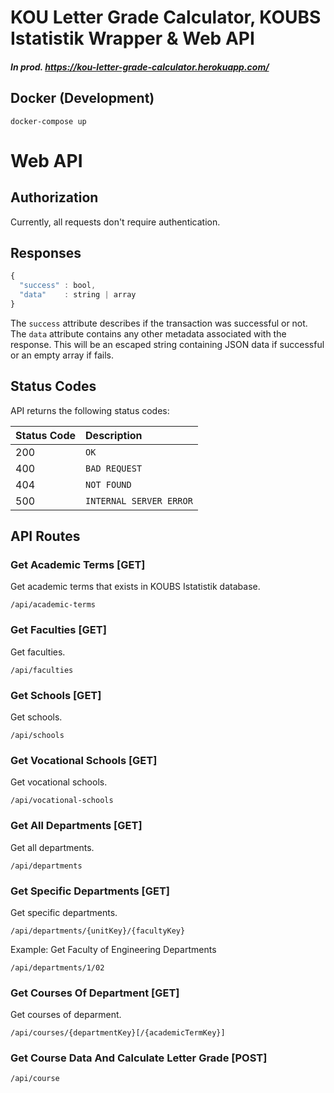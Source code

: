 # KOU Letter Grade Calculator, KOUBS Istatistik Wrapper & Web API


##### In prod. https://kou-letter-grade-calculator.herokuapp.com/


## Docker (Development)

```no-highlight
docker-compose up
```


# Web API

## Authorization

Currently, all requests don't require authentication.

## Responses
```javascript
{
  "success" : bool,
  "data"    : string | array
}
```

The `success` attribute describes if the transaction was successful or not.
The `data` attribute contains any other metadata associated with the response. This will be an escaped string containing JSON data if successful or an empty array if fails.

## Status Codes

API returns the following status codes:

| Status Code | Description |
| :--- | :--- |
| 200 | `OK` |
| 400 | `BAD REQUEST` |
| 404 | `NOT FOUND` |
| 500 | `INTERNAL SERVER ERROR` |


## API Routes

### Get Academic Terms [GET]
Get academic terms that exists in KOUBS Istatistik database.

```no-highlight
/api/academic-terms
```

### Get Faculties [GET]
Get faculties.

```no-highlight
/api/faculties
```

### Get Schools [GET]
Get schools.

```no-highlight
/api/schools
```

### Get Vocational Schools [GET]
Get vocational schools.

```no-highlight
/api/vocational-schools
```

### Get All Departments [GET]
Get all departments.

```no-highlight
/api/departments
```

### Get Specific Departments [GET]
Get specific departments.

```no-highlight
/api/departments/{unitKey}/{facultyKey}
```
Example: Get Faculty of Engineering Departments
```no-highlight
/api/departments/1/02 
```

### Get Courses Of Department [GET]
Get courses of deparment.

```no-highlight
/api/courses/{departmentKey}[/{academicTermKey}]
```

### Get Course Data And Calculate Letter Grade [POST]

```no-highlight
/api/course
```


